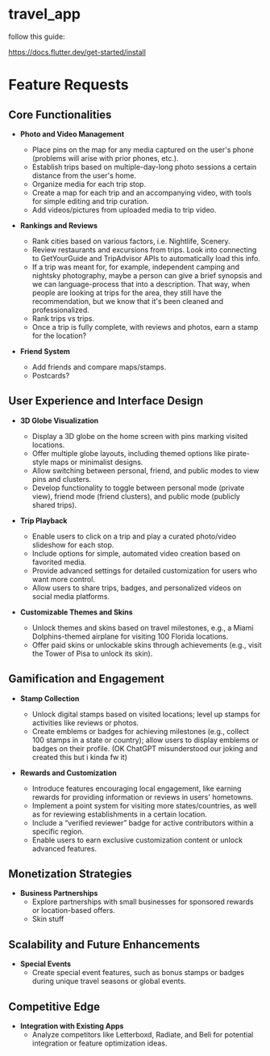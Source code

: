 # travel_app


follow this guide:

https://docs.flutter.dev/get-started/install

# Feature Requests

## **Core Functionalities**
- **Photo and Video Management**
  - Place pins on the map for any media captured on the user's phone (problems will arise with prior phones, etc.).
  - Establish trips based on multiple-day-long photo sessions a certain distance from the user's home.
  - Organize media for each trip stop.
  - Create a map for each trip and an accompanying video, with tools for simple editing and trip curation.
  - Add videos/pictures from uploaded media to trip video.
  
- **Rankings and Reviews**
  - Rank cities based on various factors, i.e. Nightlife, Scenery.
  - Review restaurants and excursions from trips. Look into connecting to GetYourGuide and TripAdvisor APIs to automatically load this info.
  - If a trip was meant for, for example, independent camping and nightsky photography, maybe a person can give a brief synopsis and we can language-process that into a description. That way, when people are looking at trips for the area, they still have the recommendation, but we know that it's been cleaned and professionalized.
  - Rank trips vs trips.
  - Once a trip is fully complete, with reviews and photos, earn a stamp for the location?
 
- **Friend System**
  - Add friends and compare maps/stamps.
  - Postcards?

## **User Experience and Interface Design**
- **3D Globe Visualization**
  - Display a 3D globe on the home screen with pins marking visited locations.
  - Offer multiple globe layouts, including themed options like pirate-style maps or minimalist designs.
  - Allow switching between personal, friend, and public modes to view pins and clusters.
  - Develop functionality to toggle between personal mode (private view), friend mode (friend clusters), and public mode (publicly shared trips).
  
- **Trip Playback**
  - Enable users to click on a trip and play a curated photo/video slideshow for each stop.
  - Include options for simple, automated video creation based on favorited media.
  - Provide advanced settings for detailed customization for users who want more control.
  - Allow users to share trips, badges, and personalized videos on social media platforms.

- **Customizable Themes and Skins**
  - Unlock themes and skins based on travel milestones, e.g., a Miami Dolphins-themed airplane for visiting 100 Florida locations.
  - Offer paid skins or unlockable skins through achievements (e.g., visit the Tower of Pisa to unlock its skin).

## **Gamification and Engagement**
- **Stamp Collection**
  - Unlock digital stamps based on visited locations; level up stamps for activities like reviews or photos.
  - Create emblems or badges for achieving milestones (e.g., collect 100 stamps in a state or country); allow users to display emblems or badges on their profile. (OK ChatGPT misunderstood our joking and created this but i kinda fw it)

- **Rewards and Customization**
  - Introduce features encouraging local engagement, like earning rewards for providing information or reviews in users' hometowns.
  - Implement a point system for visiting more states/countries, as well as for reviewing establishments in a certain location.
  - Include a “verified reviewer” badge for active contributors within a specific region.
  - Enable users to earn exclusive customization content or unlock advanced features.

## **Monetization Strategies**
- **Business Partnerships**
  - Explore partnerships with small businesses for sponsored rewards or location-based offers.
  - Skin stuff

## **Scalability and Future Enhancements**
- **Special Events**
  - Create special event features, such as bonus stamps or badges during unique travel seasons or global events.

## **Competitive Edge**
- **Integration with Existing Apps**
  - Analyze competitors like Letterboxd, Radiate, and Beli for potential integration or feature optimization ideas.
